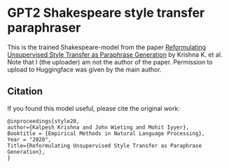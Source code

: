 # GPT2 Shakespeare style transfer paraphraser

This is the trained Shakespeare-model from the paper [Reformulating Unsupervised Style Transfer as Paraphrase Generation](https://arxiv.org/abs/2010.05700) by Krishna K. et al. Note that I (the uploader) am not the author of the paper. Permission to upload to Huggingface was given by the main author. 


## Citation
If you found this model useful, please cite the original work:
```
@inproceedings{style20,
author={Kalpesh Krishna and John Wieting and Mohit Iyyer},
Booktitle = {Empirical Methods in Natural Language Processing},
Year = "2020",
Title={Reformulating Unsupervised Style Transfer as Paraphrase Generation},
}
```